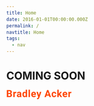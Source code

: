 ```yaml
---
title: Home
date: 2016-01-01T00:00:00.000Z
permalink: /
navtitle: Home
tags:
  - nav
---
```

# COMING SOON

![Bradley Acker](/static/img/bradley-acker.svg)
